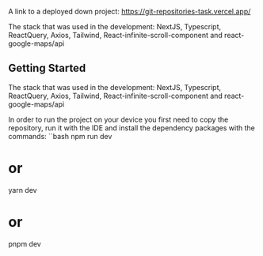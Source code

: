 A link to a deployed down project: https://git-repositories-task.vercel.app/

The stack that was used in the development:
NextJS, Typescript, ReactQuery, Axios, Tailwind, React-infinite-scroll-component and react-google-maps/api

## Getting Started

The stack that was used in the development:
NextJS, Typescript, ReactQuery, Axios, Tailwind, React-infinite-scroll-component and react-google-maps/api

In order to run the project on your device you first need to copy the repository, run it with the IDE and install the dependency packages with the commands:
``bash
npm run dev
# or
yarn dev
# or
pnpm dev
```



